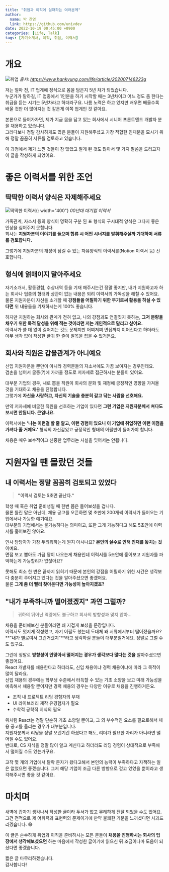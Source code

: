 ```yaml
---
title: "취업과 이직에 실패하는 여러분께"
author:
  name: 박 찬영
  link: https://github.com/univdev
date: 2022-10-19 00:45:00 +0900
categories: [Life, Talk]
tags: [자기소개서, 이직, 취업, 이력서]
---
```

# 개요
![취업](/assets/post_images/2022-10-19-how-to-write-resume/20221019015744.png)
_출처: https://www.hankyung.com/life/article/202007146223g_

저는 얼마 전, IT 업계에 정식으로 몸을 담은지 5년 차가 되었습니다.  
누군가가 말하길, IT 업종에서 1인분을 하기 시작할 때는 3년차이고 어느 정도 좀 한다는 취급을 듣는 시기는 5년차라고 하더라구요. 나름 노력은 하고 있지만 배우면 배울수록 배울 것만 더 많아지는 것 같은게 이쪽 업계인 것 같아요.

본론으로 들어가자면, 제가 지금 몸을 담고 있는 회사에서 시니어 프론트엔드 개발자 분을 채용하고 있습니다.  
그러다보니 정말 감사하게도 많은 분들이 지원해주셨고 가장 적합한 인재분을 모시기 위해 정말 꼼꼼히 서류를 검토하고 있습니다.

이 과정에서 제가 느낀 것들이 참 많았고 알게 된 것도 많아서 몇 가지 말씀을 드리고자 이 글을 작성하게 되었어요.

# 좋은 이력서를 위한 조언
## 딱딱한 이력서 양식은 자제해주세요
![딱딱한 이력서](/assets/post_images/2022-10-19-how-to-write-resume/20221019014802.png){: width="400"}
_00년대 대기업 이력서_

가족관계, 자소서 등의 양식이 명확히 구분 된 표 형식의 구시대적 양식은 그다지 좋은 인상을 심어주지 못합니다.  
회사는 **지원자분의 이야기를 들으며 합류 시 어떤 시너지를 발휘해주실까 기대하며 서류를 검토합니다.**  

그렇기에 지원자분의 개성이 담길 수 있는 자유양식의 이력서를(Notion 이력서 등) 선호합니다.  
## 형식에 얽매이지 말아주세요
자기소개서, 활동경험, 수상내역 등을 기재 해주시는건 정말 좋지만, 내가 지원하고자 하는 회사나 업종의 형태와 상관이 없는 내용은 되려 이력서의 가독성을 해칠 수 있어요.  
물론 지원자분이 자신을 소개할 때 **강점들을 어필하기 위한 무기로써 활용을 하실 수 있다면** 위 내용들을 기재하시는게 100% 좋습니다.

하지만 지원하는 회사와 관계가 전혀 없고, 나의 강점과도 연결짓지 못하는, **그저 분량을 채우기 위한 목적 달성을 위해 적는 것이라면 저는 개인적으로 말리고 싶어요.**  
이력서가 쓸 데 없이 길어지는 것도 문제지만 어찌저찌 면접까지 이어진다고 하더라도 아무 생각 없이 작성한 글귀 한 줄이 발목을 잡을 수 있거든요.
## 회사와 직원은 갑을관계가 아니예요
신입 지원자분들 뿐만이 아니라 경력분들의 자소서에도 가끔 보여지는 경우인데요.  
겸손을 넘어서 굴종(?)에 가까울 정도로 저자세로 접근하시는 분들이 있어요.  

대부분 기업의 경우, 새로 뽑을 직원이 회사의 문화 및 재정에 긍정적인 영향을 가져올 것을 기대하고 채용을 진행합니다.  
그렇기에 **자신을 사랑하고, 자신의 기술을 충분히 갈고 닦는 사람을 선호해요.**  

만약 저자세에 비굴한 직원을 선호하는 기업이 있다면 **그런 기업은 지원자분께서 쳐다도 보시면 안됩니다. 큰일나요.**

이력서에는 **'나는 이런걸 할 줄 알고, 이런 경험이 있으니 이 기업에 취업하면 이런 이점을 가져다 줄 거예요.'** 형식의 자신감있고 긍정적인 형태의 어필만이 들어가야 합니다.

채용은 매우 보수적이고 신중한 업무라는 사실을 잊어서는 안됩니다.
# 지원자일 땐 몰랐던 것들
## 내 이력서는 정말 꼼꼼히 검토되고 있었다
> **"이력서 검토는 5초면 끝난다."**

학생 때 혹은 취업 준비생일 때 한번 쯤은 들어보셨을 겁니다.  
물론 틀린 말은 아닌데, 채용 공고를 오픈하면 몇 초만에 200개씩 이력서가 들어오는 기업에서나 가능한 얘기예요.  
대부분의 기업에서는 불가능하다는 의미이고, 또한 그게 가능하다고 해도 5초안에 이력서를 훑어보진 않아요.

인사 담당자가 가장 두려워하는게 뭔지 아시나요? **본인의 실수로 인해 인재를 놓치는 것**이예요.  
면접 보고 뽑아도 가끔 꽝이 나오는게 채용인데 이력서를 5초안에 훑어보고 지원자를 파악하는게 가능할리가 없잖아요?

못해도 최소 한 번은 끝까지 읽히기 때문에 본인의 강점을 어필하기 위한 시간은 생각보다 충분히 주어지고 있다는 것을 알아주셨으면 좋겠어요.  
물론 **그게 좀 더 빨리 찾아온다면 가능성이 높아지겠죠?**
## "내가 부족하니까 떨어졌겠지" 과연 그럴까?
> 귀하의 뛰어난 역량에도 불구하고 회사의 방향성과 맞지 않아...

채용을 준비해보신 분들이라면 꽤 지겹게 보셨을 문장입니다.  
이력서도 멋지게 작성했고, 자기 어필도 했는데 도대체 왜 서류에서부터 떨어졌을까요?  
**"내가 별로여서 그런거겠지"**라고 생각하실 분들이 대부분일거예요. 정말로 그럴 수도 있구요.

그런데 정말로 **방향성이 안맞아서 떨어지는 경우가 생각보다 많다는 것을** 알아주셨으면 좋겠어요.  
React 개발자를 채용한다고 하더라도, 신입 채용이냐 경력 채용이냐에 따라 그 목적이 많이 달라요.  
신입 채용의 경우에는 학부생 수준에서 터득할 수 있는 기초 소양을 보고 미래 가능성을 예측해서 채용할 뿐이지만 경력 채용의 경우는 다양한 이유로 채용을 진행하거든요.  

- 조직 내 프로젝트 리딩 경험자의 부재
- UI 라이브러리 제작 유경험자가 필요
- 수학적 공학적 지식의 필요

위처럼 React는 정말 단순히 기초 소양일 뿐이고, 그 외 부수적인 요소를 필요로해서 채용 공고를 올리는 경우가 대부분입니다.  
지원자분께서 리딩을 정말 오랜기간 하셨다고 해도, 리더가 필요한 자리가 아니라면 떨어질 수도 있어요.  
반대로, CS 지식을 정말 많이 알고 계신다고 하더라도 리딩 경험이 상대적으로 부족해서 떨어질 수도 있는거구요.

고작 몇 개의 기업에서 탈락 문자가 왔다고해서 본인의 능력이 부족하다고 자책하는 일은 없었으면 좋겠습니다. 그저 해당 기업이 조금 다른 방향으로 걷고 있었을 뿐이라고 생각해주시면 좋을 것 같아요.
# 마치며
새벽에 갑자기 생각나서 작성한 글이라 두서가 없고 무례하게 전달 되었을 수도 있어요.  
그건 전적으로 제 어휘력과 표현력의 문제이기에 만약 불쾌한 기분을 느끼셨다면 사과드리겠습니다. 😅

이 글은 순수하게 취업과 이직을 준비하시는 모든 분들이 **채용을 진행하시는 회사의 입장에서 생각해보셨으면** 하는 마음에서 작성한 글이기에 읽으신 뒤 조금이나마 도움이 되셨다면 좋겠습니다.

짧은 글 마무리하겠습니다.  
감사합니다!